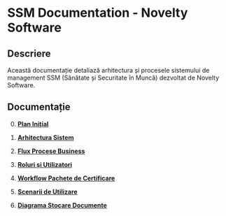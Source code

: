 # SSM Documentation - Novelty Software

## Descriere

Această documentație detaliază arhitectura și procesele sistemului de management SSM (Sănătate și Securitate în Muncă) dezvoltat de Novelty Software.

## Documentație

0. **[Plan Inițial](00_feature_plan_initial.md)**

1. **[Arhitectura Sistem](01-arhitectura-sistem.md)**

2. **[Flux Procese Business](02-flux-procese-business.md)**

3. **[Roluri și Utilizatori](03-privire-roluri-utilizatori.md)**

4. **[Workflow Pachete de Certificare](04-workflow-pachete-certificare.md)**

5. **[Scenarii de Utilizare](05-scenarii-utilizare.md)**

6. **[Diagrama Stocare Documente](06-diagrama-stocare-documente.md)**
